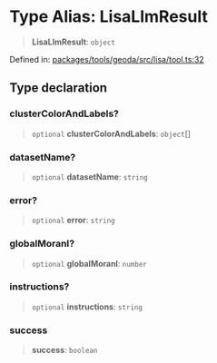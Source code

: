 # Type Alias: LisaLlmResult

> **LisaLlmResult**: `object`

Defined in: [packages/tools/geoda/src/lisa/tool.ts:32](https://github.com/geodaopenjs/openassistant/blob/0a6a7e7306d75a25dc968b3117f04cb7bd613bec/packages/tools/geoda/src/lisa/tool.ts#L32)

## Type declaration

### clusterColorAndLabels?

> `optional` **clusterColorAndLabels**: `object`[]

### datasetName?

> `optional` **datasetName**: `string`

### error?

> `optional` **error**: `string`

### globalMoranI?

> `optional` **globalMoranI**: `number`

### instructions?

> `optional` **instructions**: `string`

### success

> **success**: `boolean`
